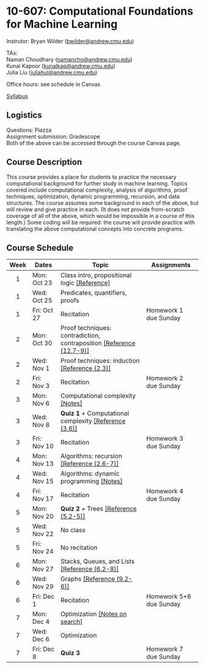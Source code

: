 # 10-607: Computational Foundations for Machine Learning

Instrutor: Bryan Wilder (bwilder@andrew.cmu.edu)

TAs:\
Naman Choudhary (namancho@andrew.cmu.edu)\
Kunal Kapoor (kunalkap@andrew.cmu.edu)\
Julia Liu (juliahul@andrew.cmu.edu)

Office hours: see schedule in Canvas

[Syllabus](files/syllabus_10606_f2024.pdf)

## Logistics

Questions: Piazza\
Assignment submission: Gradescope\
Both of the above can be accessed through the course Canvas page.

## Course Description

This course provides a place for students to practice the necessary computational background for further study in machine learning. Topics covered include computational complexity, analysis of algorithms, proof techniques, optimization, dynamic programming, recursion, and data structures. The course assumes some background in each of the above, but will review and give practice in each. (It does not provide from-scratch coverage of all of the above, which would be impossible in a course of this length.) Some coding will be required: the course will provide practice with translating the above computational concepts into concrete programs.

## Course Schedule

| Week | Dates       | Topic                                               | Assignments                              |
|:----:|-------------|-----------------------------------------------------|--------------------------------------------------------------------------------------------------------------------------------------------------------------------------------|
| 1    | Mon: Oct 23  | Class intro, propositional logic [[Reference]](http://infolab.stanford.edu/~ullman/focs/ch12.pdf)||
| 1    | Wed: Oct 25  | Predicates, quantifiers, proofs ||
| 1    | Fri: Oct 27  | Recitation|Homework 1 due Sunday|
| 2    | Mon: Oct 30  | Proof techniques: contradiction, contraposition [[Reference (12.7-9)]](http://infolab.stanford.edu/~ullman/focs/ch12.pdf) ||
| 2    | Wed: Nov 1  | Proof techniques: induction [[Reference (2.3)]](http://infolab.stanford.edu/~ullman/focs/ch02.pdf) |||
| 2    | Fri: Nov 3  | Recitation |Homework 2 due Sunday|
| 3    | Mon: Nov 6  | Computational complexity [[Notes]](files/notes_complexity.pdf)||
| 3    | Wed: Nov 8  | __Quiz 1__ + Computational complexity [[Reference (3.6)]](http://infolab.stanford.edu/~ullman/focs/ch03.pdf)| |
| 3    | Fri: Nov 10  | Recitation| Homework 3 due Sunday|
| 4    | Mon: Nov 13  | Algorithms: recursion [[Reference (2.6-7)]](http://infolab.stanford.edu/~ullman/focs/ch02.pdf)||
| 4    | Wed: Nov 15  | Algorithms: dynamic programming [[Notes]](files/notes_dp.pdf)||
| 4    | Fri: Nov 17  | Recitation|Homework 4 due Sunday|
| 5    | Mon: Nov 20  | __Quiz 2__ + Trees [[Reference (5.2-5)]](http://infolab.stanford.edu/~ullman/focs/ch05.pdf )||
| 5    | Wed: Nov 22  | No class||
| 5    | Fri: Nov 24  | No recitation||
| 6    | Mon: Nov 27  | Stacks, Queues, and Lists [[Reference (6.2-8)]](http://infolab.stanford.edu/~ullman/focs/ch06.pdf) ||
| 6    | Wed: Nov 29 | Graphs [[Reference (9.2-6)]](http://infolab.stanford.edu/~ullman/focs/ch09.pdf ) ||
| 6    | Fri: Dec 1  | Recitation|Homework 5+6 due Sunday|
| 7    | Mon: Dec 4  | Optimization  [[Notes on search]](files/notes_search.pdf)   ||
| 7    | Wed: Dec 6  | Optimization   ||
| 7    | Fri: Dec 8  | __Quiz 3__ |Homework 7  due Sunday|
